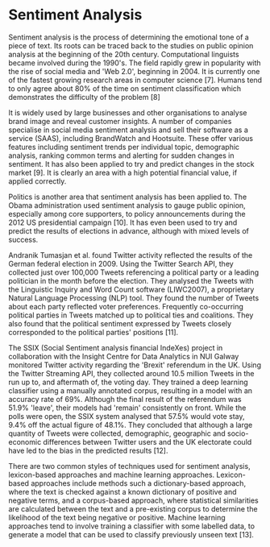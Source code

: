 # Sentiment Analysis

Sentiment analysis is the process of determining the emotional tone of a piece of text. Its roots can be traced back to the studies on public opinion analysis at the beginning of the 20th century. Computational linguists became involved during the 1990's. The field rapidly grew in popularity with the rise of social media and 'Web 2.0', beginning in 2004. It is currently one of the fastest growing research areas in computer science [7]. Humans tend to only agree about 80% of the time on sentiment classification which demonstrates the difficulty of the problem [8]

It is widely used by large businesses and other organisations to analyse brand image and reveal customer insights. A number of companies specialise in social media sentiment analysis and sell their software as a service (SAAS), including BrandWatch and Hootsuite. These offer various features including sentiment trends per individual topic, demographic analysis, ranking common terms and alerting for sudden changes in sentiment. It has also been applied to try and predict changes in the stock market [9]. It is clearly an area with a high potential financial value, if applied correctly.

Politics is another area that sentiment analysis has been applied to. The Obama administration used sentiment analysis to gauge public opinion, especially among core supporters, to policy announcements during the 2012 US presidential campaign [10]. It has even been used to try and predict the results of elections in advance, although with mixed levels of success.

Andranik Tumasjan et al. found Twitter activity reflected the results of the German federal election in 2009. Using the Twitter Search API, they collected just over 100,000 Tweets referencing a political party or a leading politician in the month before the election. They analysed the Tweets with the Linguistic Inquiry and Word Count software (LIWC2007), a proprietary Natural Language Processing (NLP) tool. They found the number of Tweets about each party reflected voter preferences. Frequently co-occurring political parties in Tweets matched up to political ties and coalitions. They also found that the political sentiment expressed by Tweets closely corresponded to the political parties' positions [11].

The SSIX (Social Sentiment analysis financial IndeXes) project in collaboration with the Insight Centre for Data Analytics in NUI Galway monitored Twitter activity regarding the 'Brexit' referendum in the UK. Using the Twitter Streaming API, they collected around 10.5 million Tweets in the run up to, and aftermath of, the voting day. They trained a deep learning classifier using a manually annotated corpus, resulting in a model with an accuracy rate of 69%. Although the final result of the referendum was 51.9% 'leave', their models had 'remain' consistently on front. While the polls were open, the SSIX system analysed that 57.5% would vote stay, 9.4% off the actual figure of 48.1%. They concluded that although a large quantity of Tweets were collected, demographic, geographic and socio-economic differences between Twitter users and the UK electorate could have led to the bias in the predicted results [12].

There are two common styles of techniques used for sentiment analysis, lexicon-based approaches and machine learning approaches. Lexicon-based approaches include methods such a dictionary-based approach, where the text is checked against a known dictionary of positive and negative terms, and a corpus-based approach, where statistical similarities are calculated between the text and a pre-existing corpus to determine the likelihood of the text being negative or positive. Machine learning approaches tend to involve training a classifier with some labelled data, to generate a model that can be used to classify previously unseen text [13].
